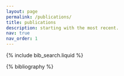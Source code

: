 ```yaml
---
layout: page
permalink: /publications/
title: publications
description: starting with the most recent.
nav: true
nav_order: 1
---
```


<!-- _pages/publications.md -->

<!-- Bibsearch Feature -->

{% include bib_search.liquid %}

<div class="publications">

{% bibliography %}

</div>
